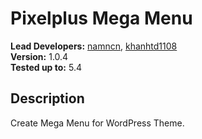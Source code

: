 # Pixelplus Mega Menu

**Lead Developers:**
[namncn](https://github.com/namncn), [khanhtd1108](https://github.com/khanhtd1108)  
**Version:** 1.0.4  
**Tested up to:** 5.4

## Description ##

Create Mega Menu for WordPress Theme.